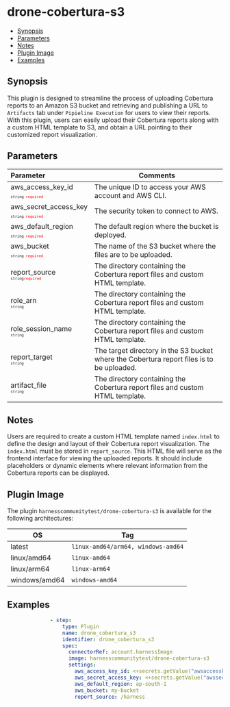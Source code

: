 # drone-cobertura-s3

- [Synopsis](#Synopsis)
- [Parameters](#Parameters)
- [Notes](#Notes)
- [Plugin Image](#Plugin-Image)
- [Examples](#Examples)

## Synopsis
This plugin is designed to streamline the process of uploading Cobertura reports to an Amazon S3 bucket and retrieving and publishing a URL to `Artifacts` tab under `Pipieline Execution` for users to view their reports. With this plugin, users can easily upload their Cobertura reports along with a custom HTML template to S3, and obtain a URL pointing to their customized report visualization.

## Parameters
| Parameter                                                                                                                              | Comments                                                        |
| :------------------------------------------------------------------------------------------------------------------------------------- | --------------------------------------------------------------- |
| aws_access_key_id <span style="font-size: 10px"><br/>`string`</span> <span style="color:red; font-size: 10px">`required`</span>               |  The unique ID to access your AWS account and AWS CLI.                |
| aws_secret_access_key <span style="font-size: 10px"><br/>`string`</span> <span style="color:red; font-size: 10px">`required`</span>                  |  The security token to connect to AWS.                            |
| aws_default_region <span style="font-size: 10px"><br/>`string`</span> <span style="color:red; font-size: 10px">`required`</span>              |      The default region where the bucket is deployed.                        |
| aws_bucket <span style="font-size: 10px"><br/>`string`</span> <span style="color:red; font-size: 10px">`required`</span> |                   The name of the S3 bucket where the files are to be uploaded.                       |
| report_source <span style="font-size: 10px"><br/>`string`</span><span style="color:red; font-size: 10px">`required`</span>                     | The directory containing the Cobertura report files and custom HTML template. |
| role_arn <span style="font-size: 10px"><br/>`string`</span>                   | The directory containing the Cobertura report files and custom HTML template. |
| role_session_name <span style="font-size: 10px"><br/>`string`</span>                   | The directory containing the Cobertura report files and custom HTML template. |
| report_target <span style="font-size: 10px"><br/>`string`</span>                   | The target directory in the S3 bucket where the Cobertura report files is to be uploaded. |
| artifact_file <span style="font-size: 10px"><br/>`string`</span>                   | The directory containing the Cobertura report files and custom HTML template. |


## Notes
Users are required to create a custom HTML template named `index.html` to define the design and layout of their Cobertura report visualization. The `index.html` must be stored in `report_source`. This HTML file will serve as the frontend interface for viewing the uploaded reports. It should include placeholders or dynamic elements where relevant information from the Cobertura reports can be displayed.

## Plugin Image

The plugin `harnesscommunitytest/drone-cobertura-s3` is available for the following architectures:

| OS            | Tag                                |
| ------------- | ---------------------------------- |
| latest        | `linux-amd64/arm64, windows-amd64` |
| linux/amd64   | `linux-amd64`                      |
| linux/arm64   | `linux-arm64`                      |
| windows/amd64 | `windows-amd64`                    |


## Examples

```yaml
              - step:
                  type: Plugin
                  name: drone_cobertura_s3
                  identifier: drone_cobertura_s3
                  spec:
                    connectorRef: account.harnessImage
                    image: harnesscommunitytest/drone-cobertura-s3
                    settings:
                      aws_access_key_id: <+secrets.getValue("awsaccesskeyid")>
                      aws_secret_access_key: <+secrets.getValue("awssecretaccesskey")>
                      aws_default_region: ap-south-1
                      aws_bucket: my-bucket
                      report_source: /harness
```
